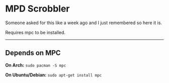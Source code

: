 # MPD Scrobbler
Someone asked for this like a week ago and I just remembered so here it is.

Requires mpc to be installed.

<hr>

## Depends on MPC
**On Arch:**
`sudo pacman -S mpc`

**On Ubuntu/Debian:**
`sudo apt-get install mpc`
